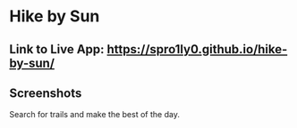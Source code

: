 # Hike by Sun

## Link to Live App: https://spro1ly0.github.io/hike-by-sun/

## Screenshots


Search for trails and make the best of the day.
